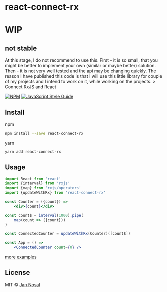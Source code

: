 # react-connect-rx

<h1>WIP</h1>
<h2>not stable</h2>
At this stage, I do not recommend to use this. First - it is so small, that you might be better to
implement your own (similar or maybe better) solution. Then - it is not very well tested and the api may
be changing quickly.
The reason I have published this code is that I will use this little library for couple of my projects and I intend to work on it,
while working on the projects.
> Connect RxJS and React

[![NPM](https://img.shields.io/npm/v/react-connect-rx.svg)](https://www.npmjs.com/package/react-connect-rx) [![JavaScript Style Guide](https://img.shields.io/badge/code_style-standard-brightgreen.svg)](https://standardjs.com)

## Install

npm
```bash
npm install --save react-connect-rx
```
yarn
```bash
yarn add react-connect-rx
```

## Usage

```jsx
import React from 'react'
import {interval} from 'rxjs'
import {map} from 'rxjs/operators'
import {updateWithRx} from 'react-connect-rx'

const Counter = ({count}) =>
    <div>{count}</div>

const count$ = interval(1000).pipe(
    map(count => ({count}))
)

const ConnectedCounter = updateWithRx(Counter)([count$])

const App = () =>
    <ConnectedCounter count={0} />

```
[more examples](https://github.com/JanNosal/react-connect-rx/tree/master/example)

## License

MIT © [Jan Nosal](https://github.com/JanNosal)
